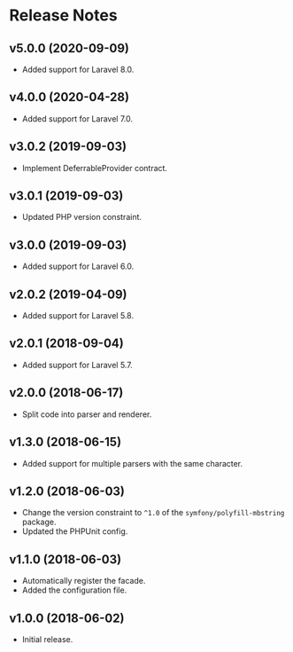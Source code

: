 # Release Notes

## v5.0.0 (2020-09-09)

- Added support for Laravel 8.0.

## v4.0.0 (2020-04-28)

- Added support for Laravel 7.0.

## v3.0.2 (2019-09-03)

- Implement DeferrableProvider contract.

## v3.0.1 (2019-09-03)

- Updated PHP version constraint.

## v3.0.0 (2019-09-03)

- Added support for Laravel 6.0.

## v2.0.2 (2019-04-09)

- Added support for Laravel 5.8.

## v2.0.1 (2018-09-04)

- Added support for Laravel 5.7.

## v2.0.0 (2018-06-17)

- Split code into parser and renderer.

## v1.3.0 (2018-06-15)

- Added support for multiple parsers with the same character.

## v1.2.0 (2018-06-03)

- Change the version constraint to `^1.0` of the `symfony/polyfill-mbstring` package.
- Updated the PHPUnit config.

## v1.1.0 (2018-06-03)

- Automatically register the facade.
- Added the configuration file.

## v1.0.0 (2018-06-02)

- Initial release.
